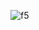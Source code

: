 ![f5](https://user-images.githubusercontent.com/86370900/199799744-4512f450-5212-4f12-96c2-39af95c6753f.PNG)


